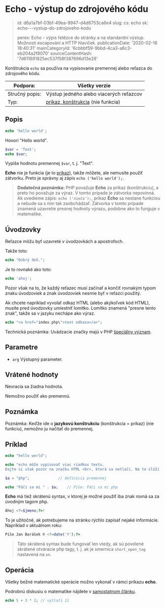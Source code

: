 Echo - výstup do zdrojového kódu
================================

> id: d6a1a7bf-03bf-49ea-9947-d4d6753ca6e4
> slug:
> 	cs: echo
> 	sk: echo---vystup-do-zdrojoveho-kodu
> 
> perex: Echo - výpis řetězce do stránky a na standardní výstup. Možnosti escapování a HTTP hlaviček.
> publicationDate: '2020-02-16 18:40:31'
> mainCategoryId: '6cbbbf59-9bbd-4ca3-a6c3-eb204a2f8070'
> sourceContentHash: '7d611691825ec537f58f387696d13e28'

Konštrukcia `echo` sa používa na vypisovanie premennej alebo reťazca do zdrojového kódu.

| Podpora: | Všetky verzie
|----------------|------
| Stručný popis: | Výstup jedného alebo viacerých reťazcov
| Typ: | <a href="/príkazy-a-funkcie">príkaz, konštrukcia</a> (nie funkcia)

Popis
-----

```php
echo 'hello world';
```

Hovorí "Hello world".

```php
$var = 'Text';
echo $var;
```

Vypíše hodnotu premennej `$var`, t. j. "Text".

**Echo** nie je funkcia (je to <a href="/príkazy-a-funkcie">príkaz</a>), takže môžete, ale nemusíte použiť zátvorku. Preto je správny aj zápis `echo ('hello world');`.

> **Dodatočná poznámka:** PHP považuje **Echo** za príkaz (konštrukciu), a preto ho považuje za výraz. V tomto prípade je zátvorka nepovinná. Ak uvedieme zápis: `echo ('niečo');`, príkaz **Echo** sa nestane funkciou a nebude sa s ním tak zaobchádzať. Zátvorka v tomto prípade znamená uzavretie presnej hodnoty výrazu, podobne ako to funguje v matematike.

Úvodzovky
--------

Reťazce môžu byť uzavreté v úvodzovkách a apostrofoch.

Takže toto:

```php
echo "Dobrý deň.";
```

Je to rovnaké ako toto:

```php
echo 'ahoj';
```

Pozor však na to, že každý reťazec musí začínať a končiť rovnakým typom znaku úvodzoviek a znak úvodzoviek nesmie byť v reťazci použitý.

Ak chcete napríklad vyvolať odkaz HTML (alebo akýkoľvek kód HTML), musíte pred úvodzovky umiestniť lomítko. Lomítko znamená "presne tento znak", takže sa v jazyku nechápe ako výraz.

```php
echo "<a href="index.php\">text odkazu</a>";
```

Technická poznámka: Uvádzacie značky majú v PHP <a href="/quotation-meaning">špeciálny význam</a>.

Parametre
---------

- `arg` Výstupný parameter.

Vrátené hodnoty
-----------------

Nevracia sa žiadna hodnota.

Nemožno použiť ako premennú.

Poznámka
--------

Poznámka: Keďže ide o **jazykovú konštrukciu** (konštrukcia = príkaz) (nie funkciu), nemožno ju načítať do premennej.

Príklad
-------

```php
echo "hello world";

echo "echo môže vypisovať viac riadkov textu.
Dajte si však pozor na značku HTML <br>, ktorá sa netlačí. Na to slúži funkcia nl2br().";

$a = "php";				// definícia premennej

echo "Páči sa mi " . $a;	// Píše: Páči sa mi php
```

**Echo** má tiež skrátenú syntax, v ktorej je možné použiť iba znak rovná sa za úvodným tagom php.

```php
Ahoj <?=$jmeno;?>!
```

To je užitočné, ak potrebujeme na stránku rýchlo zapísať nejaké informácie. Napríklad v aktuálnom roku:

```php
Píše Jan Barášek © <?=date('Y');?>
```

> Táto skrátená syntax bude fungovať len vtedy, ak sú povolené skrátené otváracie php tagy, t. j. ak je smernica `short_open_tag` nastavená na `on`.

Operácia
-------

Všetky bežné matematické operácie možno vykonať v rámci príkazu **echo**.

Podrobnú diskusiu o matematike nájdete v <a href="/matematika">samostatnom článku</a>.

```php
echo 5 + 3 * 2; // vytlačí 11
```
